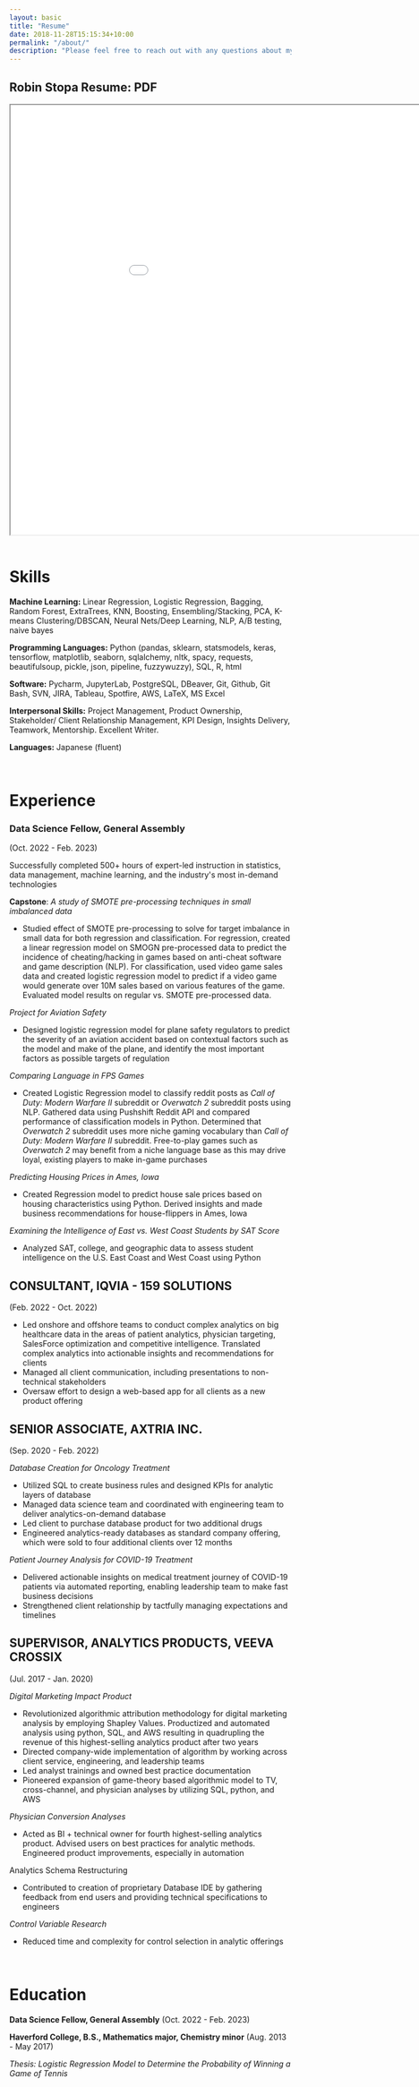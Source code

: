 ```yaml
---
layout: basic
title: "Resume"
date: 2018-11-28T15:15:34+10:00
permalink: "/about/"
description: "Please feel free to reach out with any questions about my experience!"
---
```




## Robin Stopa Resume: PDF

<body>
    <center>
        <iframe src=
"/assets/images/gen/Robin_A_Stopa_resume.pdf" 
                width="1024" 
                height="768">
        </iframe>
    </center>
</body>

<br>

# **Skills**

**Machine Learning:** Linear Regression, Logistic Regression, Bagging, Random Forest, ExtraTrees, KNN, Boosting, Ensembling/Stacking, PCA, K-means Clustering/DBSCAN, Neural Nets/Deep Learning, NLP, A/B testing, naive bayes

**Programming Languages:** Python (pandas, sklearn, statsmodels, keras, tensorflow, matplotlib, seaborn, sqlalchemy, nltk, spacy, requests, beautifulsoup, pickle, json, pipeline, fuzzywuzzy), SQL, R, html

**Software:** Pycharm, JupyterLab, PostgreSQL, DBeaver, Git, Github, Git Bash, SVN, JIRA, Tableau, Spotfire, AWS, LaTeX, MS Excel

**Interpersonal Skills:** Project Management, Product Ownership, Stakeholder/ Client Relationship Management, KPI Design, Insights Delivery, Teamwork, Mentorship. Excellent Writer.

**Languages:** Japanese (fluent)

<br>

# **Experience**

### Data Science Fellow, General Assembly
(Oct. 2022 - Feb. 2023)


Successfully completed 500+ hours of expert-led instruction in statistics, data management, machine learning, and the industry's most in-demand technologies

**Capstone**: _A study of SMOTE pre-processing techniques in small imbalanced data_

- Studied effect of SMOTE pre-processing to solve for target imbalance in small data for both regression and classification. For regression, created a linear regression model on SMOGN pre-processed data to predict the incidence of cheating/hacking in games based on anti-cheat software and game description (NLP). For classification, used video game sales data and created logistic regression model to predict if a video game would generate over 10M sales based on various features of the game. Evaluated model results on regular vs. SMOTE pre-processed data.

_Project for Aviation Safety_

- Designed logistic regression model for plane safety regulators to predict the severity of an aviation accident based on contextual factors such as the model and make of the plane, and identify the most important factors as possible targets of regulation

_Comparing Language in FPS Games_

- Created Logistic Regression model to classify reddit posts as _Call of Duty: Modern Warfare II_ subreddit or _Overwatch 2_ subreddit posts using NLP. Gathered data using Pushshift Reddit API and compared performance of classification models in Python. Determined that _Overwatch 2_ subreddit uses more niche gaming vocabulary than _Call of Duty: Modern Warfare II_ subreddit. Free-to-play games such as _Overwatch 2_ may benefit from a niche language base as this may drive loyal, existing players to make in-game purchases

_Predicting Housing Prices in Ames, Iowa_

- Created Regression model to predict house sale prices based on housing characteristics using Python. Derived insights and made business recommendations for house-flippers in Ames, Iowa

_Examining the Intelligence of East vs. West Coast Students by SAT Score_

- Analyzed SAT, college, and geographic data to assess student intelligence on the U.S. East Coast and West Coast using Python

## CONSULTANT, IQVIA - 159 SOLUTIONS 
(Feb. 2022 - Oct. 2022)

- Led onshore and offshore teams to conduct complex analytics on big healthcare data in the areas of patient analytics, physician targeting, SalesForce optimization and competitive intelligence. Translated complex analytics into actionable insights and recommendations for clients
- Managed all client communication, including presentations to non-technical stakeholders
- Oversaw effort to design a web-based app for all clients as a new product offering

## SENIOR ASSOCIATE, AXTRIA INC. 
(Sep. 2020 - Feb. 2022)

_Database Creation for Oncology Treatment_

- Utilized SQL to create business rules and designed KPIs for analytic layers of database
- Managed data science team and coordinated with engineering team to deliver analytics-on-demand database
- Led client to purchase database product for two additional drugs
- Engineered analytics-ready databases as standard company offering, which were sold to four additional clients over 12 months

_Patient Journey Analysis for COVID-19 Treatment_

- Delivered actionable insights on medical treatment journey of COVID-19 patients via automated reporting, enabling leadership team to make fast business decisions
- Strengthened client relationship by tactfully managing expectations and timelines

## SUPERVISOR, ANALYTICS PRODUCTS, VEEVA CROSSIX 
(Jul. 2017 - Jan. 2020)

_Digital Marketing Impact Product_

- Revolutionized algorithmic attribution methodology for digital marketing analysis by employing Shapley Values. Productized and automated analysis using python, SQL, and AWS resulting in quadrupling the revenue of this highest-selling analytics product after two years
- Directed company-wide implementation of algorithm by working across client service, engineering, and leadership teams
- Led analyst trainings and owned best practice documentation
- Pioneered expansion of game-theory based algorithmic model to TV, cross-channel, and physician analyses by utilizing SQL, python, and AWS

_Physician Conversion Analyses_

- Acted as BI + technical owner for fourth highest-selling analytics product. Advised users on best practices for analytic methods. Engineered product improvements, especially in automation

Analytics Schema Restructuring

- Contributed to creation of proprietary Database IDE by gathering feedback from end users and providing technical specifications to engineers

_Control Variable Research_

- Reduced time and complexity for control selection in analytic offerings

<br>

# **Education**

**Data Science Fellow, General Assembly** (Oct. 2022 - Feb. 2023)

**Haverford College, B.S., Mathematics major, Chemistry minor** (Aug. 2013 - May 2017)

_Thesis: Logistic Regression Model to Determine the Probability of Winning a Game of Tennis_

<br>

